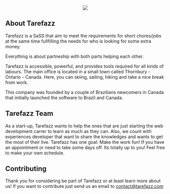 <p align="center"><img src="https://laravel.com/assets/img/components/logo-laravel.svg"></p>

## About Tarefazz

Tarefazz is a SaSS that aim to meet the requirements for short chores/jobs at the same time fullfilling the needs for who is looking for some extra money.

Everything is about partneship with both parts helping each other.

Tarefazz is accessible, powerful, and provides tools required for all kinds of labours. The main office is located in a small town called Thornbury - Ontario - Canada. Here, you can skiing, sailing, hiking and take a nice break from work. 

This company was founded by a couple of Brazilians newcomers in Canada that initially launched the software to Brazil and Canada. 

## Tarefazz Team

As a start-up, Tarefazz wants to help the ones that are just starting the web development carrer to learn as much as they can. Also, we count with experiences developer that want to share the knowledges and wants to get the most of their live. Tarefazz has one goal: Make the work fun! If you have an appointment or need to take some days off. Its totally up to you! Feel free to make your own schedule.

## Contributing

Thank you for considering be part of Tarefazz or at least learn more about us! If you want to contribute just send us an email to contact@tarefazz.com

